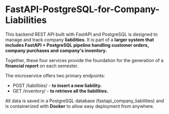 # FastAPI-PostgreSQL-for-Company-Liabilities
This backend REST API built with FastAPI and PostgreSQL is designed to manage and track company **liabilities**. It is part of a **larger system that includes FastAPI + PostgreSQL pipeline handling customer orders, company purchases and company's inventory.**

Together, these four services provide the foundation for the generation of a **financial report** on each semester.

The microservice offers two primary endpoints:
- POST /liabilities/ - **to insert a new liability.**
- GET /inventory/ - **to retrieve all the liabilities.**

All data is saved in a PostgreSQL database (fastapi_company_liabilities) and is containerized with **Docker** to allow easy deployment from anywhere.
